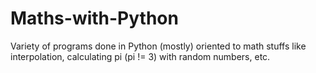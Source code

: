 # Maths-with-Python
Variety of programs done in Python (mostly) oriented to math stuffs like interpolation, calculating pi (pi != 3) with random numbers, etc.
